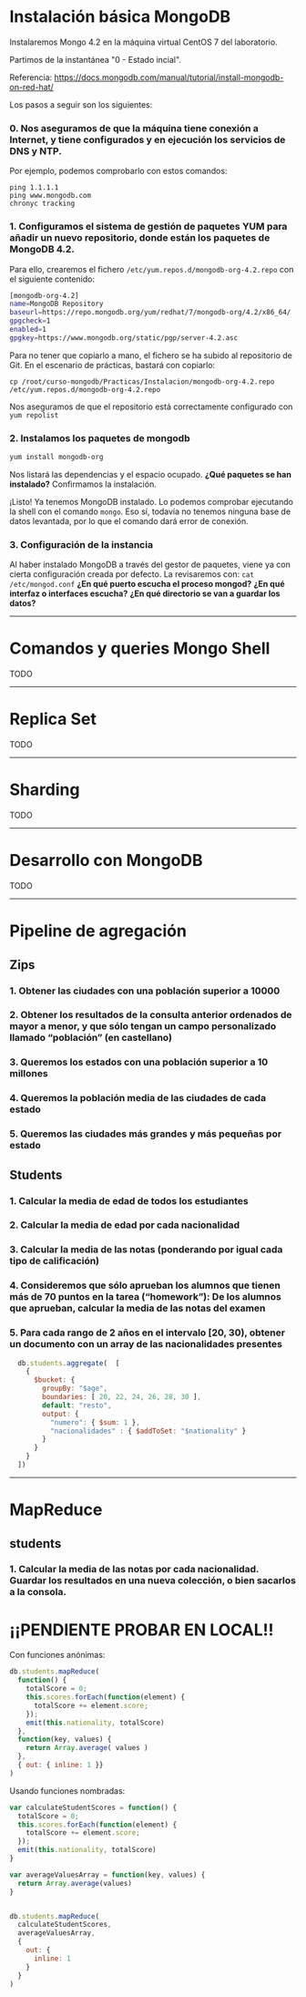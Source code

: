 # Instalación básica MongoDB

Instalaremos Mongo 4.2 en la máquina virtual CentOS 7 del laboratorio.

Partimos de la instantánea "0 - Estado incial".

Referencia: https://docs.mongodb.com/manual/tutorial/install-mongodb-on-red-hat/

Los pasos a seguir son los siguientes:

### 0. Nos aseguramos de que la máquina tiene conexión a Internet, y tiene configurados y en ejecución los servicios de DNS y NTP.
Por ejemplo, podemos comprobarlo con estos comandos:
```
ping 1.1.1.1
ping www.mongodb.com
chronyc tracking
```
### 1. Configuramos el sistema de gestión de paquetes YUM para añadir un nuevo repositorio, donde están los paquetes de MongoDB 4.2.
Para ello, crearemos el fichero `/etc/yum.repos.d/mongodb-org-4.2.repo` con el siguiente contenido:
```bash
[mongodb-org-4.2]
name=MongoDB Repository
baseurl=https://repo.mongodb.org/yum/redhat/7/mongodb-org/4.2/x86_64/
gpgcheck=1
enabled=1
gpgkey=https://www.mongodb.org/static/pgp/server-4.2.asc
```
Para no tener que copiarlo a mano, el fichero se ha subido al repositorio de Git. En el escenario de prácticas, bastará con copiarlo:
```
cp /root/curso-mongodb/Practicas/Instalacion/mongodb-org-4.2.repo /etc/yum.repos.d/mongodb-org-4.2.repo
```

Nos aseguramos de que el repositorio está correctamente configurado con ```yum repolist```

### 2. Instalamos los paquetes de mongodb
```bash
yum install mongodb-org
```
Nos listará las dependencias y el espacio ocupado. **¿Qué paquetes se han instalado?**
Confirmamos la instalación.

¡Listo! Ya tenemos MongoDB instalado. Lo podemos comprobar ejecutando la shell con el comando ```mongo```. Eso sí, todavía no tenemos ninguna base de datos levantada, por lo que el comando dará error de conexión.

### 3. Configuración de la instancia
Al haber instalado MongoDB a través del gestor de paquetes, viene ya con cierta configuración creada por defecto. La revisaremos con: ```cat /etc/mongod.conf```
**¿En qué puerto escucha el proceso mongod?**
**¿En qué interfaz o interfaces escucha?**
**¿En qué directorio se van a guardar los datos?**



---

# Comandos y queries Mongo Shell

TODO

---

# Replica Set

TODO

---

# Sharding

TODO

---

# Desarrollo con MongoDB

TODO

---

# Pipeline de agregación

## Zips

### 1. Obtener las ciudades con una población superior a 10000
### 2. Obtener los resultados de la consulta anterior ordenados de mayor a menor, y que sólo tengan un campo personalizado llamado “población” (en castellano)
### 3. Queremos los estados con una población superior a 10 millones
### 4. Queremos la población media de las ciudades de cada estado
### 5. Queremos las ciudades más grandes y más pequeñas por estado


## Students

### 1. Calcular la media de edad de todos los estudiantes
### 2. Calcular la media de edad por cada nacionalidad
### 3. Calcular la media de las notas (ponderando por igual cada tipo de calificación)
### 4. Consideremos que sólo aprueban los alumnos que tienen más de 70 puntos en la tarea (“homework”): De los alumnos que aprueban, calcular la media de las notas del examen
### 5. Para cada rango de 2 años en el intervalo [20, 30), obtener un documento con un array de las nacionalidades presentes
```javaScript
  db.students.aggregate(  [
    {
      $bucket: {
        groupBy: "$age",
        boundaries: [ 20, 22, 24, 26, 28, 30 ],
        default: "resto",
        output: {
          "numero": { $sum: 1 },
          "nacionalidades" : { $addToSet: "$nationality" }
        }
      }
    }
  ])
```

---

# MapReduce

## students

### 1. Calcular la media de las notas por cada nacionalidad. Guardar los resultados en una nueva colección, o bien sacarlos a la consola.

# ¡¡PENDIENTE PROBAR EN LOCAL!!

Con funciones anónimas:

```javaScript
db.students.mapReduce(
  function() {
    totalScore = 0;
    this.scores.forEach(function(element) {
      totalScore += element.score;
    });
    emit(this.nationality, totalScore)
  },
  function(key, values) {
    return Array.average( values )
  },
  { out: { inline: 1 }}
)
```

Usando funciones nombradas:

```javaScript
var calculateStudentScores = function() {
  totalScore = 0;
  this.scores.forEach(function(element) {
    totalScore += element.score;
  });
  emit(this.nationality, totalScore)
}

var averageValuesArray = function(key, values) {
  return Array.average(values)
}


db.students.mapReduce(
  calculateStudentScores,
  averageValuesArray,
  {
    out: {
      inline: 1
    }
  }
)
```

